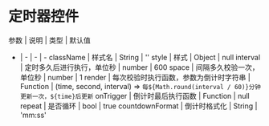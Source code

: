 # 定时器控件

参数 | 说明 | 类型 | 默认值   
  -  |  -   |  -   |   - 
className |  样式名 | String | ''
style | 样式 | Object | null
interval | 定时多久后进行执行，单位秒 | number | 600
space | 间隔多久校验一次，单位秒 | number | 1
render | 每次校验时执行函数，参数为倒计时字符串 | Function | (time, second, interval) => `每${Math.round(interval / 60)}分钟更新一次，${time}后更新`
onTrigger | 倒计时最后执行函数 | Function | null
repeat | 是否循环 | bool | true
countdownFormat | 倒计时格式化 | String | 'mm:ss'